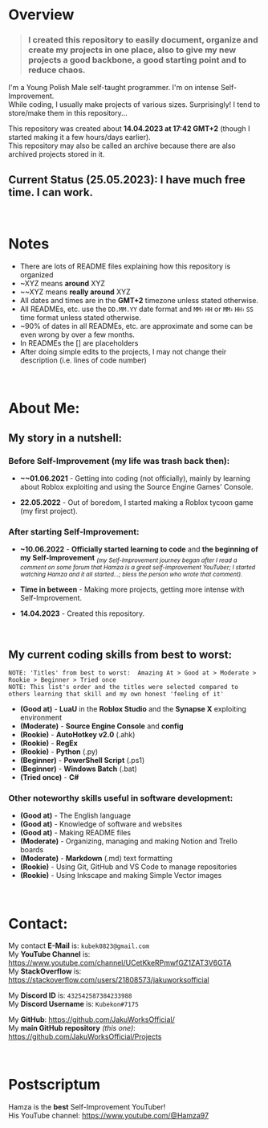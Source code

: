 # Overview
>### I created this repository to easily document, organize and create my projects in one place, also to give my new projects a good backbone, a good starting point and to reduce chaos.

I'm a Young Polish Male self-taught programmer. I'm on intense Self-Improvement. <br>
While coding, I usually make projects of various sizes. Surprisingly! I tend to store/make them in this repository...<br>

This repository was created about **14.04.2023 at 17:42 GMT+2** (though I started making it a few hours/days earlier).<br>
This repository may also be called an archive because there are also archived projects stored in it.

## Current Status (25.05.2023): I have much free time. I can work.


<br>


# Notes
- There are lots of README files explaining how this repository is organized
- ~XYZ means **around** XYZ
- ~\~XYZ means **really around** XYZ
- All dates and times are in the **GMT+2** timezone unless stated otherwise.
- All READMEs, etc. use the `DD.MM.YY` date format and `MM⠆HH` or `MM⠆HH⠆SS` time format unless stated otherwise.
- ~90% of dates in all READMEs, etc. are approximate and some can be even wrong by over a few months. 
- In READMEs the [] are placeholders
- After doing simple edits to the projects, I may not change their description (i.e. lines of code number)


<br>


# About Me:


## My story in a nutshell:

### Before Self-Improvement (my life was trash back then):
 - **~\~01.06.2021** - Getting into coding (not officially), mainly by learning about Roblox exploiting and using the Source Engine Games' Console.
  
 - **22.05.2022** - Out of boredom, I started making a Roblox tycoon game (my first project).

### After starting Self-Improvement:
 - **~10.06.2022** - **Officially started learning to code** and **the beginning of my Self-Improvement** <sub>*(my Self-Improvement journey began after I read a comment on some forum that Hamza is a great self-improvement YouTuber; I started watching Hamza and it all started...; bless the person who wrote that comment).*</sub>
  
 - **Time in between** - Making more projects, getting more intense with Self-Improvement.
  
 - **14.04.2023** - Created this repository.


<br>


## My current coding skills from best to worst:
`NOTE: 'Titles' from best to worst:  Amazing At > Good at > Moderate > Rookie > Beginner > Tried once` <br>
`NOTE: This list's order and the titles were selected compared to others learning that skill and my own honest 'feeling of it'`
- **(Good at)** - **LuaU** in the **Roblox Studio** and the **Synapse X** exploiting environment
- **(Moderate)** - **Source Engine Console** and **config**
- **(Rookie)** - **AutoHotkey v2.0** (.ahk)
- **(Rookie)** - **RegEx**
- **(Rookie)** - **Python** (.py)
- **(Beginner)** - **PowerShell Script** (.ps1)
- **(Beginner)** - **Windows Batch** (.bat)
- **(Tried once)** - **C#**

### Other noteworthy skills useful in software development:
  - **(Good at)** - The English language
  - **(Good at)** - Knowledge of software and websites
  - **(Good at)** - Making README files
  - **(Moderate)** - Organizing, managing and making Notion and Trello boards
  - **(Moderate)** - **Markdown** (.md) text formatting
  - **(Rookie)** - Using Git, GitHub and VS Code to manage repositories
  - **(Rookie)** - Using Inkscape and making Simple Vector images


<br>


# Contact:
My contact **E-Mail** is: `kubek0823@gmail.com` <br>
My **YouTube Channel** is: https://www.youtube.com/channel/UCetKkeRPmwfGZ1ZAT3V6GTA <br>
My **StackOverflow** is: https://stackoverflow.com/users/21808573/jakuworksofficial

My **Discord ID** is: `432542587384233988` <br>
My **Discord Username** is: `Kubekon#7175`

My **GitHub**: https://github.com/JakuWorksOfficial/ <br>
My **main GitHub repository** *(this one)*: https://github.com/JakuWorksOfficial/Projects


<br>


# Postscriptum
Hamza is the **best** Self-Improvement YouTuber! <br>
His YouTube channel: https://www.youtube.com/@Hamza97